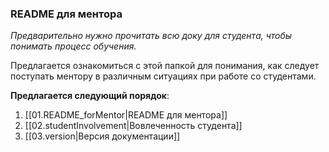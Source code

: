 ### README для ментора

*Предварительно нужно прочитать всю доку для студента,
чтобы понимать процесс обучения.*

Предлагается ознакомиться с этой папкой для понимания,
как следует поступать ментору в различным ситуациях при работе со студентами.

**Предлагается следующий порядок**:

1. [[01.README_forMentor|README для ментора]]
2. [[02.studentInvolvement|Вовлеченность студента]]
3. [[03.version|Версия документации]]
